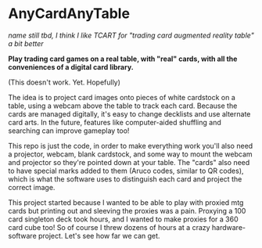 # AnyCardAnyTable

*name still tbd, I think I like TCART for "trading card augmented reality table" a bit better*

**Play trading card games on a real table, with "real" cards, with all the conveniences of a digital card library.**

(This doesn't work. Yet. Hopefully)

The idea is to project card images onto pieces of white cardstock on a table, using a webcam above the table to track each card. Because the cards are managed digitally, it's easy to change decklists and use alternate card arts. In the future, features like computer-aided shuffling and searching can improve gameplay too!

This repo is just the code, in order to make everything work you'll also need a projector, webcam, blank cardstock, and some way to mount the webcam and projector so they're pointed down at your table. The "cards" also need to have special marks added to them (Aruco codes, similar to QR codes), which is what the software uses to distinguish each card and project the correct image.

This project started because I wanted to be able to play with proxied mtg cards but printing out and sleeving the proxies was a pain. Proxying a 100 card singleton deck took hours, and I wanted to make proxies for a 360 card cube too! So of course I threw dozens of hours at a crazy hardware-software project. Let's see how far we can get.
